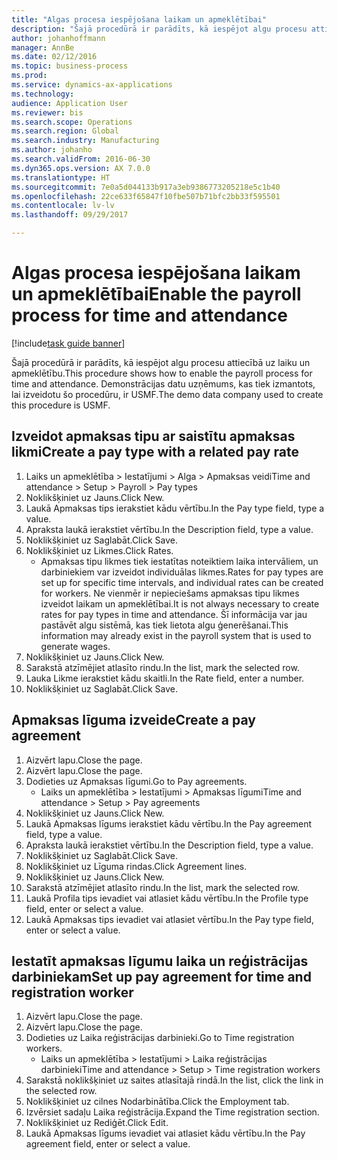 ```yaml
--- 
title: "Algas procesa iespējošana laikam un apmeklētībai"
description: "Šajā procedūrā ir parādīts, kā iespējot algu procesu attiecībā uz laiku un apmeklētību."
author: johanhoffmann
manager: AnnBe
ms.date: 02/12/2016
ms.topic: business-process
ms.prod: 
ms.service: dynamics-ax-applications
ms.technology: 
audience: Application User
ms.reviewer: bis
ms.search.scope: Operations
ms.search.region: Global
ms.search.industry: Manufacturing
ms.author: johanho
ms.search.validFrom: 2016-06-30
ms.dyn365.ops.version: AX 7.0.0
ms.translationtype: HT
ms.sourcegitcommit: 7e0a5d044133b917a3eb9386773205218e5c1b40
ms.openlocfilehash: 22ce633f65847f10fbe507b71bfc2bb33f595501
ms.contentlocale: lv-lv
ms.lasthandoff: 09/29/2017

---
```

# <a name="enable-the-payroll-process-for-time-and-attendance"></a><span data-ttu-id="314bf-103">Algas procesa iespējošana laikam un apmeklētībai</span><span class="sxs-lookup"><span data-stu-id="314bf-103">Enable the payroll process for time and attendance</span></span>

[!include[task guide banner](../../includes/task-guide-banner.md)]

<span data-ttu-id="314bf-104">Šajā procedūrā ir parādīts, kā iespējot algu procesu attiecībā uz laiku un apmeklētību.</span><span class="sxs-lookup"><span data-stu-id="314bf-104">This procedure shows how to enable the payroll process for time and attendance.</span></span> <span data-ttu-id="314bf-105">Demonstrācijas datu uzņēmums, kas tiek izmantots, lai izveidotu šo procedūru, ir USMF.</span><span class="sxs-lookup"><span data-stu-id="314bf-105">The demo data company used to create this procedure is USMF.</span></span>


## <a name="create-a-pay-type-with-a-related-pay-rate"></a><span data-ttu-id="314bf-106">Izveidot apmaksas tipu ar saistītu apmaksas likmi</span><span class="sxs-lookup"><span data-stu-id="314bf-106">Create a pay type with a related pay rate</span></span>
1. <span data-ttu-id="314bf-107">Laiks un apmeklētība > Iestatījumi > Alga > Apmaksas veidi</span><span class="sxs-lookup"><span data-stu-id="314bf-107">Time and attendance > Setup > Payroll > Pay types</span></span>
2. <span data-ttu-id="314bf-108">Noklikšķiniet uz Jauns.</span><span class="sxs-lookup"><span data-stu-id="314bf-108">Click New.</span></span>
3. <span data-ttu-id="314bf-109">Laukā Apmaksas tips ierakstiet kādu vērtību.</span><span class="sxs-lookup"><span data-stu-id="314bf-109">In the Pay type field, type a value.</span></span>
4. <span data-ttu-id="314bf-110">Apraksta laukā ierakstiet vērtību.</span><span class="sxs-lookup"><span data-stu-id="314bf-110">In the Description field, type a value.</span></span>
5. <span data-ttu-id="314bf-111">Noklikšķiniet uz Saglabāt.</span><span class="sxs-lookup"><span data-stu-id="314bf-111">Click Save.</span></span>
6. <span data-ttu-id="314bf-112">Noklikšķiniet uz Likmes.</span><span class="sxs-lookup"><span data-stu-id="314bf-112">Click Rates.</span></span>
    * <span data-ttu-id="314bf-113">Apmaksas tipu likmes tiek iestatītas noteiktiem laika intervāliem, un darbiniekiem var izveidot individuālas likmes.</span><span class="sxs-lookup"><span data-stu-id="314bf-113">Rates for pay types are set up for specific time intervals, and individual rates can be created for workers.</span></span> <span data-ttu-id="314bf-114">Ne vienmēr ir nepieciešams apmaksas tipu likmes izveidot laikam un apmeklētībai.</span><span class="sxs-lookup"><span data-stu-id="314bf-114">It is not always necessary to create rates for pay types in time and attendance.</span></span> <span data-ttu-id="314bf-115">Šī informācija var jau pastāvēt algu sistēmā, kas tiek lietota algu ģenerēšanai.</span><span class="sxs-lookup"><span data-stu-id="314bf-115">This information may already exist in the payroll system that is used to generate wages.</span></span>  
7. <span data-ttu-id="314bf-116">Noklikšķiniet uz Jauns.</span><span class="sxs-lookup"><span data-stu-id="314bf-116">Click New.</span></span>
8. <span data-ttu-id="314bf-117">Sarakstā atzīmējiet atlasīto rindu.</span><span class="sxs-lookup"><span data-stu-id="314bf-117">In the list, mark the selected row.</span></span>
9. <span data-ttu-id="314bf-118">Lauka Likme ierakstiet kādu skaitli.</span><span class="sxs-lookup"><span data-stu-id="314bf-118">In the Rate field, enter a number.</span></span>
10. <span data-ttu-id="314bf-119">Noklikšķiniet uz Saglabāt.</span><span class="sxs-lookup"><span data-stu-id="314bf-119">Click Save.</span></span>

## <a name="create-a-pay-agreement"></a><span data-ttu-id="314bf-120">Apmaksas līguma izveide</span><span class="sxs-lookup"><span data-stu-id="314bf-120">Create a pay agreement</span></span>
1. <span data-ttu-id="314bf-121">Aizvērt lapu.</span><span class="sxs-lookup"><span data-stu-id="314bf-121">Close the page.</span></span>
2. <span data-ttu-id="314bf-122">Aizvērt lapu.</span><span class="sxs-lookup"><span data-stu-id="314bf-122">Close the page.</span></span>
3. <span data-ttu-id="314bf-123">Dodieties uz Apmaksas līgumi.</span><span class="sxs-lookup"><span data-stu-id="314bf-123">Go to Pay agreements.</span></span>
    * <span data-ttu-id="314bf-124">Laiks un apmeklētība > Iestatījumi > Apmaksas līgumi</span><span class="sxs-lookup"><span data-stu-id="314bf-124">Time and attendance > Setup > Pay agreements</span></span>  
4. <span data-ttu-id="314bf-125">Noklikšķiniet uz Jauns.</span><span class="sxs-lookup"><span data-stu-id="314bf-125">Click New.</span></span>
5. <span data-ttu-id="314bf-126">Laukā Apmaksas līgums ierakstiet kādu vērtību.</span><span class="sxs-lookup"><span data-stu-id="314bf-126">In the Pay agreement field, type a value.</span></span>
6. <span data-ttu-id="314bf-127">Apraksta laukā ierakstiet vērtību.</span><span class="sxs-lookup"><span data-stu-id="314bf-127">In the Description field, type a value.</span></span>
7. <span data-ttu-id="314bf-128">Noklikšķiniet uz Saglabāt.</span><span class="sxs-lookup"><span data-stu-id="314bf-128">Click Save.</span></span>
8. <span data-ttu-id="314bf-129">Noklikšķiniet uz Līguma rindas.</span><span class="sxs-lookup"><span data-stu-id="314bf-129">Click Agreement lines.</span></span>
9. <span data-ttu-id="314bf-130">Noklikšķiniet uz Jauns.</span><span class="sxs-lookup"><span data-stu-id="314bf-130">Click New.</span></span>
10. <span data-ttu-id="314bf-131">Sarakstā atzīmējiet atlasīto rindu.</span><span class="sxs-lookup"><span data-stu-id="314bf-131">In the list, mark the selected row.</span></span>
11. <span data-ttu-id="314bf-132">Laukā Profila tips ievadiet vai atlasiet kādu vērtību.</span><span class="sxs-lookup"><span data-stu-id="314bf-132">In the Profile type field, enter or select a value.</span></span>
12. <span data-ttu-id="314bf-133">Laukā Apmaksas tips ievadiet vai atlasiet vērtību.</span><span class="sxs-lookup"><span data-stu-id="314bf-133">In the Pay type field, enter or select a value.</span></span>

## <a name="set-up-pay-agreement-for-time-and-registration-worker"></a><span data-ttu-id="314bf-134">Iestatīt apmaksas līgumu laika un reģistrācijas darbiniekam</span><span class="sxs-lookup"><span data-stu-id="314bf-134">Set up pay agreement for time and registration worker</span></span>
1. <span data-ttu-id="314bf-135">Aizvērt lapu.</span><span class="sxs-lookup"><span data-stu-id="314bf-135">Close the page.</span></span>
2. <span data-ttu-id="314bf-136">Aizvērt lapu.</span><span class="sxs-lookup"><span data-stu-id="314bf-136">Close the page.</span></span>
3. <span data-ttu-id="314bf-137">Dodieties uz Laika reģistrācijas darbinieki.</span><span class="sxs-lookup"><span data-stu-id="314bf-137">Go to Time registration workers.</span></span>
    * <span data-ttu-id="314bf-138">Laiks un apmeklētība > Iestatījumi > Laika reģistrācijas darbinieki</span><span class="sxs-lookup"><span data-stu-id="314bf-138">Time and attendance > Setup > Time registration workers</span></span>  
4. <span data-ttu-id="314bf-139">Sarakstā noklikšķiniet uz saites atlasītajā rindā.</span><span class="sxs-lookup"><span data-stu-id="314bf-139">In the list, click the link in the selected row.</span></span>
5. <span data-ttu-id="314bf-140">Noklikšķiniet uz cilnes Nodarbinātība.</span><span class="sxs-lookup"><span data-stu-id="314bf-140">Click the Employment tab.</span></span>
6. <span data-ttu-id="314bf-141">Izvērsiet sadaļu Laika reģistrācija.</span><span class="sxs-lookup"><span data-stu-id="314bf-141">Expand the Time registration section.</span></span>
7. <span data-ttu-id="314bf-142">Noklikšķiniet uz Rediģēt.</span><span class="sxs-lookup"><span data-stu-id="314bf-142">Click Edit.</span></span>
8. <span data-ttu-id="314bf-143">Laukā Apmaksas līgums ievadiet vai atlasiet kādu vērtību.</span><span class="sxs-lookup"><span data-stu-id="314bf-143">In the Pay agreement field, enter or select a value.</span></span>


